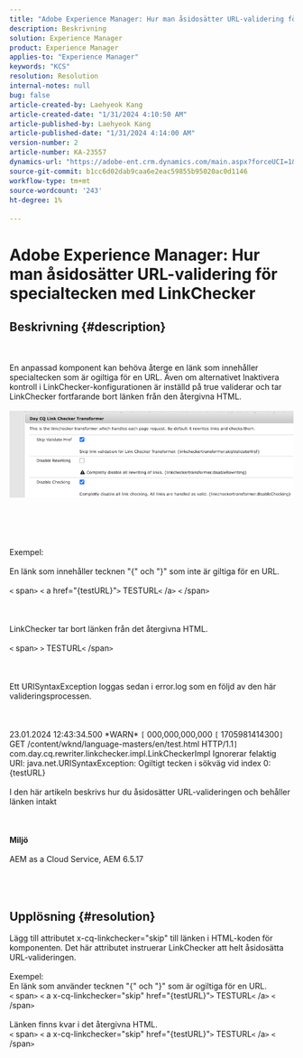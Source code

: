 ```yaml
---
title: "Adobe Experience Manager: Hur man åsidosätter URL-validering för specialtecken med LinkChecker"
description: Beskrivning
solution: Experience Manager
product: Experience Manager
applies-to: "Experience Manager"
keywords: "KCS"
resolution: Resolution
internal-notes: null
bug: false
article-created-by: Laehyeok Kang
article-created-date: "1/31/2024 4:10:50 AM"
article-published-by: Laehyeok Kang
article-published-date: "1/31/2024 4:14:00 AM"
version-number: 2
article-number: KA-23557
dynamics-url: "https://adobe-ent.crm.dynamics.com/main.aspx?forceUCI=1&pagetype=entityrecord&etn=knowledgearticle&id=3b6ac3b4-eebf-ee11-9079-6045bd0061cb"
source-git-commit: b1cc6d02dab9caa6e2eac59855b95020ac0d1146
workflow-type: tm+mt
source-wordcount: '243'
ht-degree: 1%

---
```


# Adobe Experience Manager: Hur man åsidosätter URL-validering för specialtecken med LinkChecker

## Beskrivning {#description}

<br><br>En anpassad komponent kan behöva återge en länk som innehåller specialtecken som är ogiltiga för en URL. Även om alternativet Inaktivera kontroll i LinkChecker-konfigurationen är inställd på true validerar och tar LinkChecker fortfarande bort länken från den återgivna HTML.<br><br>![](assets/___416ac3b4-eebf-ee11-9079-6045bd0061cb___.png)<br><br> <br><br><br><br>Exempel:<br><br>En länk som innehåller tecknen &quot;{&quot; och &quot;}&quot; som inte är giltiga för en URL. <br><br>`<` span`>` `<` a href=&quot;{testURL}&quot;`>` TESTURL`<` /a`>` `<` /span`>` <br><br> <br><br>LinkChecker tar bort länken från det återgivna HTML.<br><br>`<` span`>` `>` TESTURL`<` /span`>` <br><br> <br><br>Ett URISyntaxException loggas sedan i error.log som en följd av den här valideringsprocessen.<br><br> <br><br>23.01.2024 12:43:34.500 \*WARN\* `[` 000,000,000,000 `[` 1705981414300`]`  GET /content/wknd/language-masters/en/test.html HTTP/1.1`]`  com.day.cq.rewriter.linkchecker.impl.LinkCheckerImpl Ignorerar felaktig URI: java.net.URISyntaxException: Ogiltigt tecken i sökväg vid index 0: {testURL}<br><br>I den här artikeln beskrivs hur du åsidosätter URL-valideringen och behåller länken intakt<br><br> <br><br><b>Miljö</b><br><br>AEM as a Cloud Service, AEM 6.5.17<br><br><br><br>

## Upplösning {#resolution}

Lägg till attributet x-cq-linkchecker=&quot;skip&quot; till länken i HTML-koden för komponenten. Det här attributet instruerar LinkChecker att helt åsidosätta URL-valideringen.<br> <br>Exempel:<br>En länk som använder tecknen &quot;{&quot; och &quot;}&quot; som är ogiltiga för en URL. <br>`<` span`>` `<` a x-cq-linkchecker=&quot;skip&quot; href=&quot;{testURL}&quot;`>` TESTURL`<` /a`>` `<` /span`>` <br> <br>Länken finns kvar i det återgivna HTML.<br>`<` span`>` `<` a x-cq-linkchecker=&quot;skip&quot; href=&quot;{testURL}&quot;`>` TESTURL`<` /a`>` `<` /span`>`  <br> 